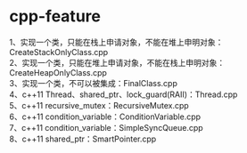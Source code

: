 # cpp-feature
1、实现一个类，只能在栈上申请对象，不能在堆上申明对象：CreateStackOnlyClass.cpp  
2、实现一个类，只能在堆上申请对象，不能在栈上申明对象：CreateHeapOnlyClass.cpp  
3、实现一个类，不可以被集成：FinalClass.cpp  
4、c++11 Thread、shared_ptr、lock_guard(RAII)：Thread.cpp  
5、c++11 recursive_mutex：RecursiveMutex.cpp  
6、c++11 condition_variable：ConditionVariable.cpp  
7、c++11 condition_variable：SimpleSyncQueue.cpp  
8、c++11 shared_ptr：SmartPointer.cpp  
